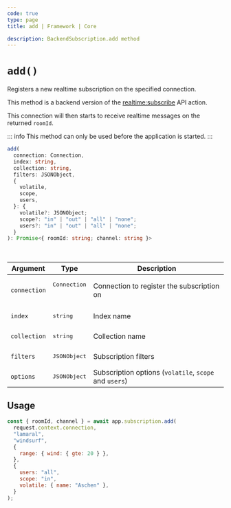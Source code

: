 ```yaml
---
code: true
type: page
title: add | Framework | Core

description: BackendSubscription.add method
---
```


# `add()`

<SinceBadge version="2.22.0" />

Registers a new realtime subscription on the specified connection.

This method is a backend version of the [realtime:subscribe](/core/2/api/controllers/realtime/subscribe) API action.

This connection will then starts to receive realtime messages on the returned `roomId`.

::: info
This method can only be used before the application is started.
:::

```ts
add(
  connection: Connection,
  index: string,
  collection: string,
  filters: JSONObject,
  {
    volatile,
    scope,
    users,
  }: {
    volatile?: JSONObject;
    scope?: "in" | "out" | "all" | "none";
    users?: "in" | "out" | "all" | "none";
  }
): Promise<{ roomId: string; channel: string }>
```

<br/>

| Argument     | Type                  | Description                                            |
| ------------ | --------------------- | ------------------------------------------------------ |
| `connection` | <pre>Connection<pre>  | Connection to register the subscription on             |
| `index`      | <pre>string</pre>     | Index name                                             |
| `collection` | <pre>string</pre>     | Collection name                                        |
| `filters`    | <pre>JSONObject</pre> | Subscription filters                                   |
| `options`    | <pre>JSONObject</pre> | Subscription options (`volatile`, `scope` and `users`) |

## Usage

```js
const { roomId, channel } = await app.subscription.add(
  request.context.connection,
  "lamaral",
  "windsurf",
  {
    range: { wind: { gte: 20 } },
  },
  {
    users: "all",
    scope: "in",
    volatile: { name: "Aschen" },
  }
);
```

